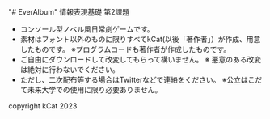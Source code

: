"# EverAlbum" 
情報表現基礎 第2課題

- コンソール型ノベル風日常劇ゲームです。
- 素材はフォント以外のものに限りすべてkCat(以後「著作者」）が作成、用意したものです。
※プログラムコードも著作者が作成したものです。
- ご自由にダウンロードして改変してもらって構いません。
※ 悪意のある改変は絶対に行わないでください。
- ただし、二次配布等する場合はTwitterなどで連絡をください。
※公立はこだて未来大学での使用に限り必要ありません。

copyright kCat 2023
